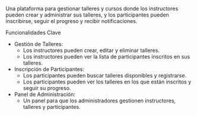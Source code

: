 Una plataforma para gestionar talleres y cursos donde los instructores pueden crear y administrar sus talleres, y los participantes pueden inscribirse, seguir el progreso y recibir notificaciones.

Funcionalidades Clave
- Gestión de Talleres:
    - Los instructores pueden crear, editar y eliminar talleres.
    - Los instructores pueden ver la lista de participantes inscritos en sus talleres.
- Inscripción de Participantes:
    - Los participantes pueden buscar talleres disponibles y registrarse.
    - Los participantes pueden ver los talleres en los que están inscritos y seguir su progreso.
- Panel de Administración:
    - Un panel para que los administradores gestionen instructores, talleres y participantes.
